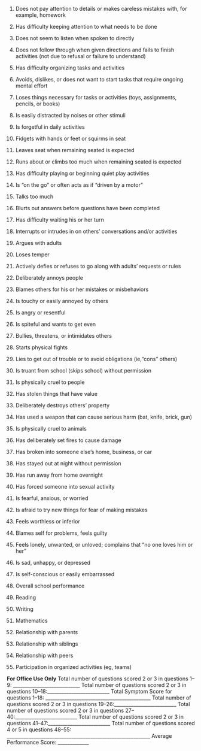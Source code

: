 1. Does not pay attention to details or makes careless mistakes with, for example, homework
2. Has difficulty keeping attention to what needs to be done
3. Does not seem to listen when spoken to directly
4. Does not follow through when given directions and fails to finish activities (not due to refusal or failure to understand)
5. Has difficulty organizing tasks and activities
6. Avoids, dislikes, or does not want to start tasks that require ongoing mental effort
7. Loses things necessary for tasks or activities (toys, assignments, pencils, or books)
8. Is easily distracted by noises or other stimuli
9. Is forgetful in daily activities
10. Fidgets with hands or feet or squirms in seat

11. Leaves seat when remaining seated is expected
12. Runs about or climbs too much when remaining seated is expected
13. Has difficulty playing or beginning quiet play activities
14. Is “on the go” or often acts as if “driven by a motor”
15. Talks too much
16. Blurts out answers before questions have been completed
17. Has difficulty waiting his or her turn
18. Interrupts or intrudes in on others’ conversations and/or activities
19. Argues with adults
20. Loses temper
21. Actively defies or refuses to go along with adults’ requests or rules
22. Deliberately annoys people
23. Blames others for his or her mistakes or misbehaviors
24. Is touchy or easily annoyed by others
25. Is angry or resentful
26. Is spiteful and wants to get even
27. Bullies, threatens, or intimidates others
28. Starts physical fights
29. Lies to get out of trouble or to avoid obligations (ie,“cons” others)
30. Is truant from school (skips school) without permission
31. Is physically cruel to people
32. Has stolen things that have value

33. Deliberately destroys others’ property
34. Has used a weapon that can cause serious harm (bat, knife, brick, gun)
35. Is physically cruel to animals
36. Has deliberately set fires to cause damage
37. Has broken into someone else’s home, business, or car
38. Has stayed out at night without permission
39. Has run away from home overnight
40. Has forced someone into sexual activity
41. Is fearful, anxious, or worried
42. Is afraid to try new things for fear of making mistakes
43. Feels worthless or inferior
44. Blames self for problems, feels guilty
45. Feels lonely, unwanted, or unloved; complains that “no one loves him or her”
46. Is sad, unhappy, or depressed
47. Is self-conscious or easily embarrassed

48. Overall school performance
49. Reading
50. Writing
51. Mathematics
52. Relationship with parents
53. Relationship with siblings
54. Relationship with peers
55. Participation in organized activities (eg, teams)

**For Office Use Only**
Total number of questions scored 2 or 3 in questions 1–9: ____________________________
Total number of questions scored 2 or 3 in questions 10–18:__________________________
Total Symptom Score for questions 1–18: ____________________________________________
Total number of questions scored 2 or 3 in questions 19–26:__________________________
Total number of questions scored 2 or 3 in questions 27–40:__________________________
Total number of questions scored 2 or 3 in questions 41–47:__________________________
Total number of questions scored 4 or 5 in questions 48–55: ____________________________________________________________
Average Performance Score: _____________
